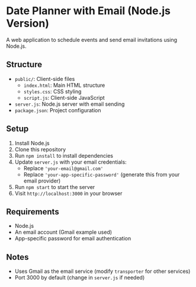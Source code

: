 # Date Planner with Email (Node.js Version)

A web application to schedule events and send email invitations using Node.js.

## Structure
- `public/`: Client-side files
  - `index.html`: Main HTML structure
  - `styles.css`: CSS styling
  - `script.js`: Client-side JavaScript
- `server.js`: Node.js server with email sending
- `package.json`: Project configuration

## Setup
1. Install Node.js
2. Clone this repository
3. Run `npm install` to install dependencies
4. Update `server.js` with your email credentials:
   - Replace `'your-email@gmail.com'`
   - Replace `'your-app-specific-password'` (generate this from your email provider)
5. Run `npm start` to start the server
6. Visit `http://localhost:3000` in your browser

## Requirements
- Node.js
- An email account (Gmail example used)
- App-specific password for email authentication

## Notes
- Uses Gmail as the email service (modify `transporter` for other services)
- Port 3000 by default (change in `server.js` if needed)